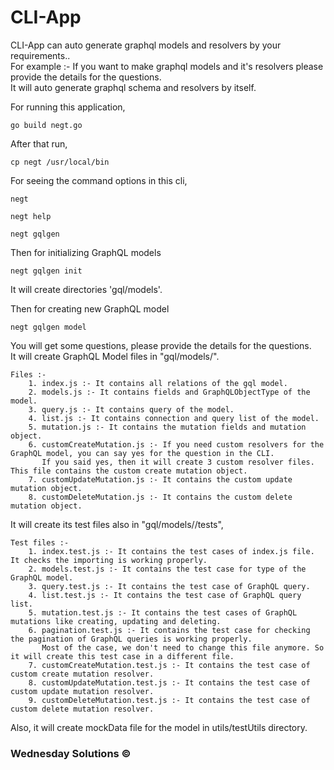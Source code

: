 # CLI-App

CLI-App can auto generate graphql models and resolvers by your requirements.. <br>
For example :- If you want to make graphql models and it's resolvers please provide the details for the questions.<br>
It will auto generate graphql schema and resolvers by itself.

For running this application,
    
    go build negt.go
     
After that run,
 
    cp negt /usr/local/bin
    
For seeing the command options in this cli,
  
    negt

    negt help
  
    negt gqlgen
    
Then for initializing GraphQL models
 
    negt gqlgen init
    
It will create directories 'gql/models'.
  
Then for creating new GraphQL model 
  
    negt gqlgen model
    
You will get some questions, please provide the details for the questions.<br>
It will create GraphQL Model files in "gql/models/<modelName>".

    Files :-
        1. index.js :- It contains all relations of the gql model.
        2. models.js :- It contains fields and GraphQLObjectType of the model.
        3. query.js :- It contains query of the model.
        4. list.js :- It contains connection and query list of the model.
        5. mutation.js :- It contains the mutation fields and mutation object.
        6. customCreateMutation.js :- If you need custom resolvers for the GraphQL model, you can say yes for the question in the CLI.
           If you said yes, then it will create 3 custom resolver files. This file contains the custom create mutation object.
        7. customUpdateMutation.js :- It contains the custom update mutation object.
        8. customDeleteMutation.js :- It contains the custom delete mutation object.
    
It will create its test files also in "gql/models/<modelName>/tests",
    
    Test files :-
        1. index.test.js :- It contains the test cases of index.js file. It checks the importing is working properly.
        2. models.test.js :- It contains the test case for type of the GraphQL model.
        3. query.test.js :- It contains the test case of GraphQL query.
        4. list.test.js :- It contains the test case of GraphQL query list.
        5. mutation.test.js :- It contains the test cases of GraphQL mutations like creating, updating and deleting.
        6. pagination.test.js :- It contains the test case for checking the pagination of GraphQL queries is working properly.
           Most of the case, we don't need to change this file anymore. So it will create this test case in a different file.
        7. customCreateMutation.test.js :- It contains the test case of custom create mutation resolver.
        8. customUpdateMutation.test.js :- It contains the test case of custom update mutation resolver.
        9. customDeleteMutation.test.js :- It contains the test case of custom delete mutation resolver.

Also, it will create mockData file for the model in utils/testUtils directory.


<h3>Wednesday Solutions &copy;</h3>
